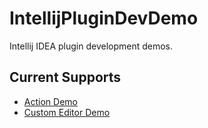 # IntellijPluginDevDemo

Intellij IDEA plugin development demos.

## Current Supports

- [Action Demo](src/com/spreadst/devtools/demos/MyActionClass.java)
- [Custom Editor Demo](src/com/spreadst/devtools/android/editors/mainentry/)
